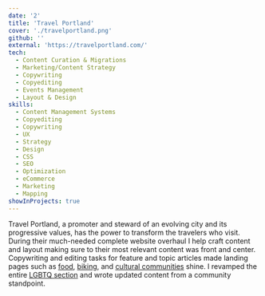 ```yaml
---
date: '2'
title: 'Travel Portland'
cover: './travelportland.png'
github: ''
external: 'https://travelportland.com/'
tech:
  - Content Curation & Migrations
  - Marketing/Content Strategy
  - Copywriting
  - Copyediting
  - Events Management
  - Layout & Design
skills:
  - Content Management Systems
  - Copyediting
  - Copywriting
  - UX
  - Strategy
  - Design
  - CSS
  - SEO
  - Optimization
  - eCommerce
  - Marketing
  - Mapping
showInProjects: true
---
```


Travel Portland, a promoter and steward of an evolving city and its progressive values, has the power to transform the travelers who visit. During their much-needed complete website overhaul I help craft content and layout making sure to their most relevant content was front and center. Copywriting and editing tasks for feature and topic articles made landing pages such as [food](https://www.travelportland.com/culture/food/), [biking](https://www.travelportland.com/culture/biking/), and [cultural communities](https://www.travelportland.com/culture/cultural-communities/) shine. I revamped the entire [LGBTQ section](https://www.travelportland.com/culture/lgbtq-plus/) and wrote updated content from a community standpoint.
